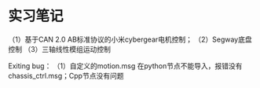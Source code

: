 # 实习笔记

（1）基于CAN 2.0 AB标准协议的小米cybergear电机控制； （2）Segway底盘控制 （3）三轴线性模组运动控制

Exiting bug： （1）自定义的motion.msg 在python节点不能导入，报错没有chassis_ctrl.msg；Cpp节点没有问题
 
